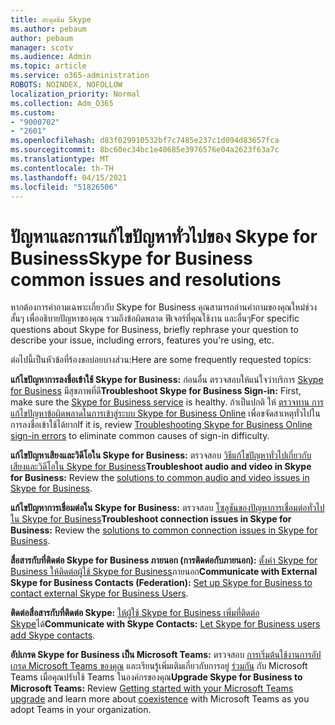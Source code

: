 ```yaml
---
title: สะดุดธีม Skype
ms.author: pebaum
author: pebaum
manager: scotv
ms.audience: Admin
ms.topic: article
ms.service: o365-administration
ROBOTS: NOINDEX, NOFOLLOW
localization_priority: Normal
ms.collection: Adm_O365
ms.custom:
- "9000702"
- "2601"
ms.openlocfilehash: d83f029910532bf7c7485e237c1d094d83657fca
ms.sourcegitcommit: 8bc60ec34bc1e40685e3976576e04a2623f63a7c
ms.translationtype: MT
ms.contentlocale: th-TH
ms.lasthandoff: 04/15/2021
ms.locfileid: "51826506"
---
```

# <a name="skype-for-business-common-issues-and-resolutions"></a><span data-ttu-id="acf07-102">ปัญหาและการแก้ไขปัญหาทั่วไปของ Skype for Business</span><span class="sxs-lookup"><span data-stu-id="acf07-102">Skype for Business common issues and resolutions</span></span> 

<span data-ttu-id="acf07-103">หากต้องการคําถามเฉพาะเกี่ยวกับ Skype for Business คุณสามารถอ่านคําถามของคุณใหม่ช่วงสั้นๆ เพื่ออธิบายปัญหาของคุณ รวมถึงข้อผิดพลาด ฟีเจอร์ที่คุณใช้งาน และอื่นๆ</span><span class="sxs-lookup"><span data-stu-id="acf07-103">For specific questions about Skype for Business, briefly rephrase your question to describe your issue, including errors, features you're using, etc.</span></span> 

<span data-ttu-id="acf07-104">ต่อไปนี้เป็นหัวข้อที่ร้องขอบ่อยบางส่วน:</span><span class="sxs-lookup"><span data-stu-id="acf07-104">Here are some frequently requested topics:</span></span>

<span data-ttu-id="acf07-105">**แก้ไขปัญหาการลงชื่อเข้าใช้ Skype for Business:** ก่อนอื่น ตรวจสอบให้แน่ใจว่าบริการ [Skype for Business](https://admin.microsoft.com/Adminportal/Home?source=applauncher#/servicehealth) มีสุขภาพที่ดี</span><span class="sxs-lookup"><span data-stu-id="acf07-105">**Troubleshoot Skype for Business Sign-in:** First, make sure the [Skype for Business service](https://admin.microsoft.com/Adminportal/Home?source=applauncher#/servicehealth) is healthy.</span></span> <span data-ttu-id="acf07-106">ถ้าเป็นปกติ ให้ [ตรวจทาน การแก้ไขปัญหาข้อผิดพลาดในการเข้าสู่ระบบ Skype for Business Online](https://docs.microsoft.com/SkypeForBusiness/set-up-skype-for-business-online/troubleshooting-sign-in-errors-for-admins#check-for-common-causes-of-skype-for-business-online-sign-in-errors) เพื่อขจัดสาเหตุทั่วไปในการลงชื่อเข้าใช้ได้ยาก</span><span class="sxs-lookup"><span data-stu-id="acf07-106">If it is, review [Troubleshooting Skype for Business Online sign-in errors](https://docs.microsoft.com/SkypeForBusiness/set-up-skype-for-business-online/troubleshooting-sign-in-errors-for-admins#check-for-common-causes-of-skype-for-business-online-sign-in-errors) to eliminate common causes of sign-in difficulty.</span></span>
 
<span data-ttu-id="acf07-107">**แก้ไขปัญหาเสียงและวิดีโอใน Skype for Business:** ตรวจสอบ [วิธีแก้ไขปัญหาทั่วไปเกี่ยวกับเสียงและวิดีโอใน Skype for Business](https://support.office.com/article/Troubleshoot-audio-and-video-in-Skype-for-Business-62777bc6-c52b-47ae-84ba-a8905c3b71dc)</span><span class="sxs-lookup"><span data-stu-id="acf07-107">**Troubleshoot audio and video in Skype for Business:** Review the [solutions to common audio and video issues in Skype for Business](https://support.office.com/article/Troubleshoot-audio-and-video-in-Skype-for-Business-62777bc6-c52b-47ae-84ba-a8905c3b71dc).</span></span> 

<span data-ttu-id="acf07-108">**แก้ไขปัญหาการเชื่อมต่อใน Skype for Business:** ตรวจสอบ [โซลูชันของปัญหาการเชื่อมต่อทั่วไปใน Skype for Business](https://support.office.com/article/troubleshoot-connection-issues-in-skype-for-business-ca302828-783f-425c-bbe2-356348583771)</span><span class="sxs-lookup"><span data-stu-id="acf07-108">**Troubleshoot connection issues in Skype for Business:** Review the [solutions to common connection issues in Skype for Business](https://support.office.com/article/troubleshoot-connection-issues-in-skype-for-business-ca302828-783f-425c-bbe2-356348583771).</span></span>

<span data-ttu-id="acf07-109">**สื่อสารกับที่ติดต่อ Skype for Business ภายนอก (การติดต่อกับภายนอก):** [ตั้งค่า Skype for Business ให้ติดต่อผู้ใช้ Skype for Business](https://docs.microsoft.com/SkypeForBusiness/set-up-skype-for-business-online/allow-users-to-contact-external-skype-for-business-users)ภายนอก</span><span class="sxs-lookup"><span data-stu-id="acf07-109">**Communicate with External Skype for Business Contacts (Federation):** [Set up Skype for Business to contact external Skype for Business Users](https://docs.microsoft.com/SkypeForBusiness/set-up-skype-for-business-online/allow-users-to-contact-external-skype-for-business-users).</span></span>

<span data-ttu-id="acf07-110">**ติดต่อสื่อสารกับที่ติดต่อ Skype:** [ให้ผู้ใช้ Skype for Business เพิ่มที่ติดต่อ Skype](https://docs.microsoft.com/SkypeForBusiness/set-up-skype-for-business-online/let-skype-for-business-users-add-skype-contacts)ได้</span><span class="sxs-lookup"><span data-stu-id="acf07-110">**Communicate with Skype Contacts:** [Let Skype for Business users add Skype contacts](https://docs.microsoft.com/SkypeForBusiness/set-up-skype-for-business-online/let-skype-for-business-users-add-skype-contacts).</span></span>

<span data-ttu-id="acf07-111">**อัปเกรด Skype for Business เป็น Microsoft Teams:** ตรวจสอบ [การเริ่มต้นใช้งานการอัปเกรด Microsoft Teams ของคุณ](https://docs.microsoft.com/microsoftteams/upgrade-start-here) และเรียนรู้เพิ่มเติมเกี่ยวกับการอยู่ [ร่วมกัน](https://docs.microsoft.com/microsoftteams/coexistence-chat-calls-presence) กับ Microsoft Teams เมื่อคุณปรับใช้ Teams ในองค์กรของคุณ</span><span class="sxs-lookup"><span data-stu-id="acf07-111">**Upgrade Skype for Business to Microsoft Teams:** Review [Getting started with your Microsoft Teams upgrade](https://docs.microsoft.com/microsoftteams/upgrade-start-here) and learn more about [coexistence](https://docs.microsoft.com/microsoftteams/coexistence-chat-calls-presence) with Microsoft Teams as you adopt Teams in your organization.</span></span> 